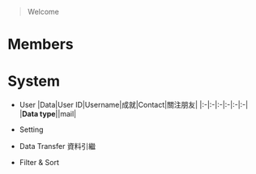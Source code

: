 > Welcome

# Members

# System
- User
  |Data|User ID|Username|成就|Contact|關注朋友|
  |:-|:-|:-|:-|:-|:-|
  |**Data type**||mail|
  
- Setting
- Data Transfer 資料引繼
- Filter & Sort
